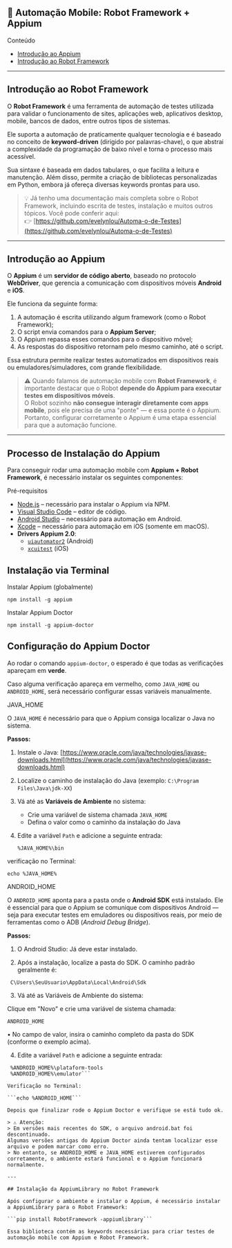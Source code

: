 ## 📱 Automação Mobile: Robot Framework + Appium

Conteúdo

- [Introdução ao Appium](#introdução-ao-appium)
- [Introdução ao Robot Framework](#introdução-ao-robot-framework)

---

## Introdução ao Robot Framework

O **Robot Framework** é uma ferramenta de automação de testes utilizada para validar o funcionamento de sites, aplicações web, aplicativos desktop, mobile, bancos de dados, entre outros tipos de sistemas.

Ele suporta a automação de praticamente qualquer tecnologia e é baseado no conceito de **keyword-driven** (dirigido por palavras-chave), o que abstrai a complexidade da programação de baixo nível e torna o processo mais acessível.

Sua sintaxe é baseada em dados tabulares, o que facilita a leitura e manutenção. Além disso, permite a criação de bibliotecas personalizadas em Python, embora já ofereça diversas keywords prontas para uso.

> 💡 Já tenho uma documentação mais completa sobre o Robot Framework, incluindo escrita de testes, instalação e muitos outros tópicos. Você pode conferir aqui:  
> 👉 [https://github.com/evelynlou/Automa-o-de-Testes](https://github.com/evelynlou/Automa-o-de-Testes)

---

## Introdução ao Appium

O **Appium** é um **servidor de código aberto**, baseado no protocolo **WebDriver**, que gerencia a comunicação com dispositivos móveis **Android** e **iOS**.

Ele funciona da seguinte forma:

1. A automação é escrita utilizando algum framework (como o Robot Framework);
2. O script envia comandos para o **Appium Server**;
3. O Appium repassa esses comandos para o dispositivo móvel;
4. As respostas do dispositivo retornam pelo mesmo caminho, até o script.

Essa estrutura permite realizar testes automatizados em dispositivos reais ou emuladores/simuladores, com grande flexibilidade.

> ⚠️ Quando falamos de automação mobile com **Robot Framework**, é importante destacar que o Robot **depende do Appium para executar testes em dispositivos móveis**.  
> O Robot sozinho **não consegue interagir diretamente com apps mobile**, pois ele precisa de uma "ponte" — e essa ponte é o Appium.  
> Portanto, configurar corretamente o Appium é uma etapa essencial para que a automação funcione.

---

## Processo de Instalação do Appium

Para conseguir rodar uma automação mobile com **Appium + Robot Framework**, é necessário instalar os seguintes componentes:

Pré-requisitos

- [Node.js](https://nodejs.org/en/download) – necessário para instalar o Appium via NPM.
- [Visual Studio Code](https://code.visualstudio.com/) – editor de código.
- [Android Studio](https://developer.android.com/studio) – necessário para automação em Android.
- [Xcode](https://developer.apple.com/xcode/) – necessário para automação em iOS (somente em macOS).
- **Drivers Appium 2.0**:
  - [`uiautomator2`](https://github.com/appium/appium-uiautomator2-driver) (Android)
  - [`xcuitest`](https://github.com/appium/appium-xcuitest-driver) (iOS)


## Instalação via Terminal


Instalar Appium (globalmente)

```npm install -g appium```


Instalar Appium Doctor

```npm install -g appium-doctor```


## Configuração do Appium Doctor

Ao rodar o comando `appium-doctor`, o esperado é que todas as verificações apareçam em **verde**.

Caso alguma verificação apareça em vermelho, como `JAVA_HOME` ou `ANDROID_HOME`, será necessário configurar essas variáveis manualmente.


JAVA_HOME

O `JAVA_HOME` é necessário para que o Appium consiga localizar o Java no sistema.

**Passos:**

1. Instale o Java: [https://www.oracle.com/java/technologies/javase-downloads.html](https://www.oracle.com/java/technologies/javase-downloads.html)
2. Localize o caminho de instalação do Java (exemplo: `C:\Program Files\Java\jdk-XX`)
3. Vá até as **Variáveis de Ambiente** no sistema:
   - Crie uma variável de sistema chamada `JAVA_HOME`
   - Defina o valor como o caminho da instalação do Java
4. Edite a variável `Path` e adicione a seguinte entrada:
   
   ```%JAVA_HOME%\bin```

verificação no Terminal:

```echo %JAVA_HOME%```


ANDROID_HOME

O `ANDROID_HOME` aponta para a pasta onde o **Android SDK** está instalado. Ele é essencial para que o Appium se comunique com dispositivos Android — seja para executar testes em emuladores ou dispositivos reais, por meio de ferramentas como o ADB (*Android Debug Bridge*).

**Passos:**

1. O Android Studio: Já deve estar instalado.
  
2. Após a instalação, localize a pasta do SDK. O caminho padrão geralmente é:  
   
 ``` C\Users\SeuUsuario\AppData\Local\Android\Sdk```

3. Vá até as Variáveis de Ambiente do sistema:

Clique em "Novo" e crie uma variável de sistema chamada:
 
`ANDROID_HOME`

• No campo de valor, insira o caminho completo da pasta do SDK (conforme o exemplo acima).


4. Edite a variável `Path` e adicione a seguinte entrada:
  ```
   %ANDROID_HOME%\plataform-tools
   %ANDROID_HOME%\emulator```

Verificação no Terminal:

```echo %ANDROID_HOME```

Depois que finalizar rode o Appium Doctor e verifique se está tudo ok.

> ⚠️ Atenção:
> Em versões mais recentes do SDK, o arquivo android.bat foi descontinuado.
Algumas versões antigas do Appium Doctor ainda tentam localizar esse arquivo e podem marcar como erro.
> No entanto, se ANDROID_HOME e JAVA_HOME estiverem configurados corretamente, o ambiente estará funcional e o Appium funcionará normalmente.

---

## Instalação da AppiumLibrary no Robot Framework

Após configurar o ambiente e instalar o Appium, é necessário instalar a AppiumLibrary para o Robot Framework:

```pip install RobotFramework -appiumlibrary```

Essa biblioteca contém as keywords necessárias para criar testes de automação mobile com Appium e Robot Framework.
